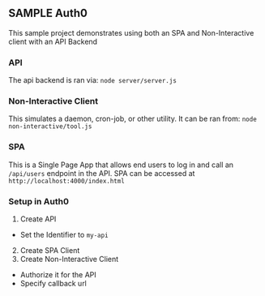 ## SAMPLE Auth0 
This sample project demonstrates using both an SPA and Non-Interactive client with an API Backend


### API
The api backend is ran via:
`node server/server.js`

### Non-Interactive Client
This simulates a daemon, cron-job, or other utility. It can be ran from:
`node non-interactive/tool.js`

### SPA
This is a Single Page App that allows end users to log in and call an `/api/users` endpoint in the API.
SPA can be accessed at `http://localhost:4000/index.html`


### Setup in Auth0
1. Create API
  - Set the Identifier to `my-api`
2. Create SPA Client
3. Create Non-Interactive Client
  - Authorize it for the API
  - Specify callback url
